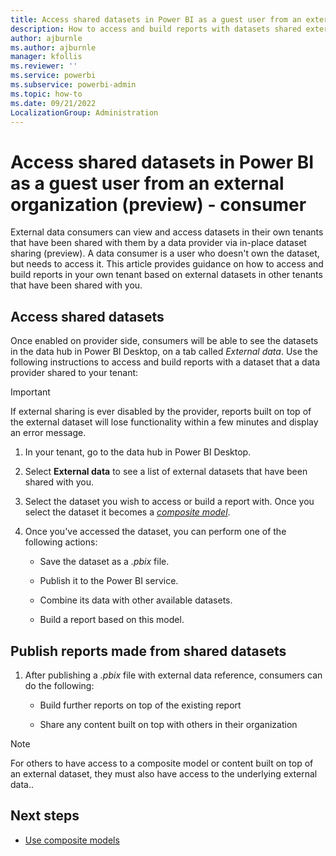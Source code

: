 ```yaml
---
title: Access shared datasets in Power BI as a guest user from an external organization (preview)
description: How to access and build reports with datasets shared externally in your own tenant if you are a data consumer.
author: ajburnle
ms.author: ajburnle
manager: kfollis
ms.reviewer: ''
ms.service: powerbi
ms.subservice: powerbi-admin
ms.topic: how-to
ms.date: 09/21/2022
LocalizationGroup: Administration
---
```


# Access shared datasets in Power BI as a guest user from an external organization (preview) - consumer

External data consumers can view and access datasets in their own tenants that have been shared with them by a data provider via in-place dataset sharing (preview). A data consumer is a user who doesn't own the dataset, but needs to access it. This article provides guidance on how to access and build reports in your own tenant based on external datasets in other tenants that have been shared with you.

## Access shared datasets
Once enabled on provider side, consumers will be able to see the datasets in the data hub in Power BI Desktop, on a tab called *External data*. Use the following instructions to access and build reports with a dataset that a data provider shared to your tenant:

> [!IMPORTANT]
> If external sharing is ever disabled by the provider, reports built on top of the external dataset will lose functionality within a few minutes and display an error message.

1. In your tenant, go to the data hub in Power BI Desktop.
 
1. Select **External data** to see a list of external datasets that have been shared with you.

1. Select the dataset you wish to access or build a report with. Once you select the dataset it becomes a [*composite model*](../transform-model/desktop-composite-models.md). 

1. Once you've accessed the dataset, you can perform one of the following actions: 

    - Save the dataset as a *.pbix* file. 

    - Publish it to the Power BI service.

    - Combine its data with other available datasets. 

    - Build a report based on this model.

## Publish reports made from shared datasets

1. After publishing a *.pbix* file with external data reference, consumers can do the following: 

    - Build further reports on top of the existing report

    - Share any content built on top with others in their organization

> [!Note]
> For others to have access to a composite model or content built on top of an external dataset, they must also have access to the underlying external data..

## Next steps
- [Use composite models](../transform-model/desktop-composite-models.md#use-composite-models)